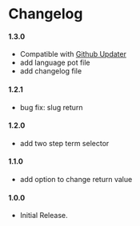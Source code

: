 # Changelog

#### 1.3.0
* Compatible with [Github Updater](https://github.com/afragen/github-updater)
* add language pot file
* add changelog file

#### 1.2.1
* bug fix: slug return

#### 1.2.0
* add two step term selector

#### 1.1.0
* add option to change return value

#### 1.0.0 
* Initial Release.